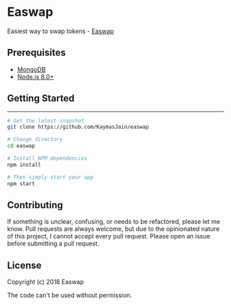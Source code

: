 # Easwap
Easiest way to swap tokens - [Easwap](https://easwap.com/)

## Prerequisites

- [MongoDB](https://www.mongodb.org/downloads)
- [Node.js 8.0+](http://nodejs.org)

## Getting Started
---------------

```bash
# Get the latest snapshot
git clone https://github.com/KaymasJain/easwap

# Change directory
cd easwap

# Install NPM dependencies
npm install

# Then simply start your app
npm start
```

## Contributing

If something is unclear, confusing, or needs to be refactored, please let me know.
Pull requests are always welcome, but due to the opinionated nature of this
project, I cannot accept every pull request. Please open an issue before
submitting a pull request.


## License

Copyright (c) 2018 Easwap

The code can't be used without permission.
